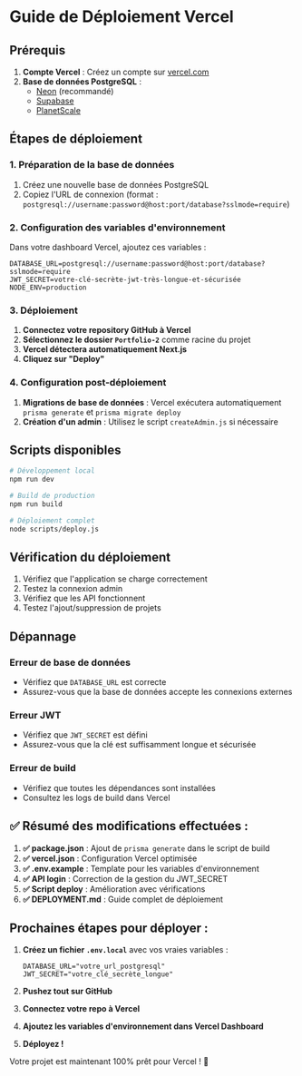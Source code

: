 # Guide de Déploiement Vercel

## Prérequis

1. **Compte Vercel** : Créez un compte sur [vercel.com](https://vercel.com)
2. **Base de données PostgreSQL** : 
   - [Neon](https://neon.tech) (recommandé)
   - [Supabase](https://supabase.com)
   - [PlanetScale](https://planetscale.com)

## Étapes de déploiement

### 1. Préparation de la base de données

1. Créez une nouvelle base de données PostgreSQL
2. Copiez l'URL de connexion (format : `postgresql://username:password@host:port/database?sslmode=require`)

### 2. Configuration des variables d'environnement

Dans votre dashboard Vercel, ajoutez ces variables :

```
DATABASE_URL=postgresql://username:password@host:port/database?sslmode=require
JWT_SECRET=votre-clé-secrète-jwt-très-longue-et-sécurisée
NODE_ENV=production
```

### 3. Déploiement

1. **Connectez votre repository GitHub à Vercel**
2. **Sélectionnez le dossier `Portfolio-2`** comme racine du projet
3. **Vercel détectera automatiquement Next.js**
4. **Cliquez sur "Deploy"**

### 4. Configuration post-déploiement

1. **Migrations de base de données** : Vercel exécutera automatiquement `prisma generate` et `prisma migrate deploy`
2. **Création d'un admin** : Utilisez le script `createAdmin.js` si nécessaire

## Scripts disponibles

```bash
# Développement local
npm run dev

# Build de production
npm run build

# Déploiement complet
node scripts/deploy.js
```

## Vérification du déploiement

1. Vérifiez que l'application se charge correctement
2. Testez la connexion admin
3. Vérifiez que les API fonctionnent
4. Testez l'ajout/suppression de projets

## Dépannage

### Erreur de base de données
- Vérifiez que `DATABASE_URL` est correcte
- Assurez-vous que la base de données accepte les connexions externes

### Erreur JWT
- Vérifiez que `JWT_SECRET` est défini
- Assurez-vous que la clé est suffisamment longue et sécurisée

### Erreur de build
- Vérifiez que toutes les dépendances sont installées
- Consultez les logs de build dans Vercel

## ✅ **Résumé des modifications effectuées :**

1. **✅ package.json** : Ajout de `prisma generate` dans le script de build
2. **✅ vercel.json** : Configuration Vercel optimisée
3. **✅ .env.example** : Template pour les variables d'environnement
4. **✅ API login** : Correction de la gestion du JWT_SECRET
5. **✅ Script deploy** : Amélioration avec vérifications
6. **✅ DEPLOYMENT.md** : Guide complet de déploiement

##  **Prochaines étapes pour déployer :**

1. **Créez un fichier `.env.local`** avec vos vraies variables :
   ```env
   DATABASE_URL="votre_url_postgresql"
   JWT_SECRET="votre_clé_secrète_longue"
   ```

2. **Pushez tout sur GitHub**

3. **Connectez votre repo à Vercel**

4. **Ajoutez les variables d'environnement dans Vercel Dashboard**

5. **Déployez !**

Votre projet est maintenant 100% prêt pour Vercel ! 🎉
